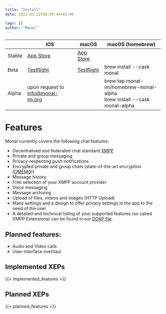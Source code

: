 ```yaml
---
title: "Install"
date: 2022-03-12T08:09:44+01:00

tags: []
author: "Monal"
---
```


|        | iOS                                                      | macOS                                                    | macOS (homebrew)                            |
|--------|----------------------------------------------------------|----------------------------------------------------------|---------------------------------------------|
| Stable | [App Store](https://apps.apple.com/app/id317711500)      | [App Store](https://apps.apple.com/app/id1637078500)     |                                             |
| Beta   | [Testflight](https://testflight.apple.com/join/lLLlgHpB) | [Testflight](https://testflight.apple.com/join/tGH2m5vf) | brew install --cask monal                   |
| Alpha  | upon request to [info@monal-im.org](mailto:info@monal-im.org)              |                                                          | brew tap monal-im/homebrew-monal-alpha<br>brew install --cask monal-alpha |

# Features
Monal currently covers the following chat features:
* Decentralised and federated chat standard [XMPP](https://xmpp.org/)
* Private and group messaging
* Privacy-respecting push notifications
* Encrypted private and group chats (state-of-the-art encryption ([OMEMO](https://conversations.im/omemo/)))
* Message history
* Free selection of your XMPP account provider
* Voice messaging
* Message archiving
* Upload of files, videos and images (HTTP Upload)
* Many settings and a design to offer privacy settings in the app to the need of the user
* A detailed and technical listing of your supported features (so called XMPP Extensions) can be found in our [DOAP file](https://github.com/monal-im/Monal/blob/develop/monal.doap).

## Planned features:

* Audio and Video calls
* User-interface overhaul

## Implemented XEPs
{{< implemented_features >}}

## Planned XEPs
{{< planned_features >}}
